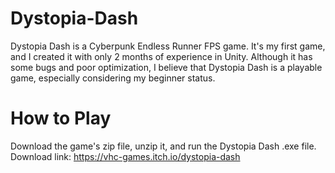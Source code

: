 # Dystopia-Dash

Dystopia Dash is a Cyberpunk Endless Runner FPS game. It's my first game, and I created it with only 2 months of experience in Unity. Although it has some bugs and poor optimization, I believe that Dystopia Dash is a playable game, especially considering my beginner status.

# How to Play
Download the game's zip file, unzip it, and run the Dystopia Dash .exe file.
Download link: https://vhc-games.itch.io/dystopia-dash
